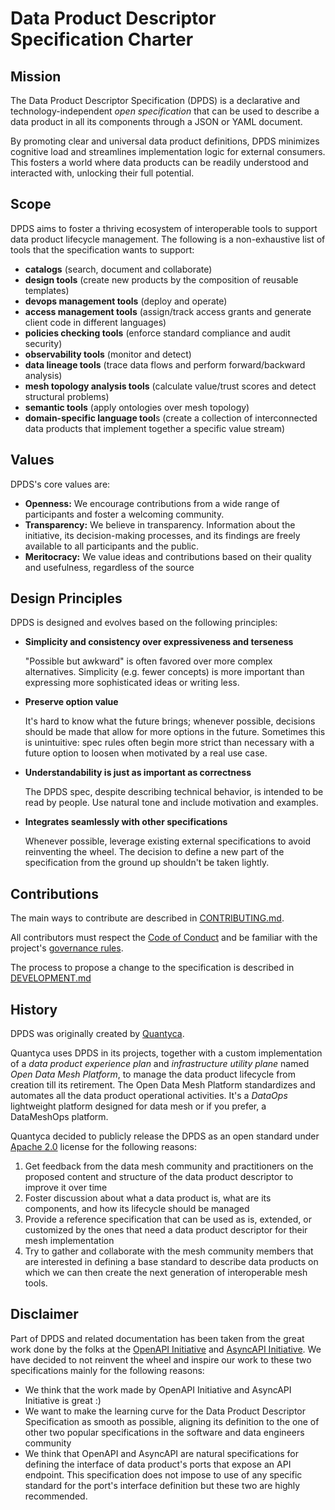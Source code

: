 # Data Product Descriptor Specification Charter

## Mission
The Data Product Descriptor Specification (DPDS) is a declarative and technology-independent *open specification* that can be used to describe a data product in all its components 
through a JSON or YAML document. 

By promoting clear and universal data product definitions, DPDS minimizes cognitive load and streamlines implementation logic for external consumers. This fosters a world where data products can be readily understood and interacted with, unlocking their full potential.

## Scope
DPDS aims to foster a thriving ecosystem of interoperable tools to support data product lifecycle management. The following is a non-exhaustive list of tools that the specification wants to support:

- **catalogs** (search, document and collaborate)
- **design tools** (create new products by the composition of reusable templates)
- **devops management tools** (deploy and operate)
- **access management tools** (assign/track access grants and generate client code in different languages)
- **policies checking tools** (enforce standard compliance and audit security)
- **observability tools** (monitor and detect)
- **data lineage tools** (trace data flows and perform forward/backward analysis)
- **mesh topology analysis tools** (calculate value/trust scores and detect structural problems)
- **semantic tools** (apply ontologies over mesh topology)
- **domain-specific language tool**s (create a collection of interconnected data products that implement together a specific value stream)

## Values

DPDS's core values are:

* **Openness:** We encourage contributions from a wide range of participants and foster a welcoming community.
* **Transparency:** We believe in transparency. Information about the initiative, its decision-making processes, and its findings are freely available to all participants and the public.
* **Meritocracy:** We value ideas and contributions based on their quality and usefulness, regardless of the source

## Design Principles
DPDS is designed and evolves based on the following principles:

* **Simplicity and consistency over expressiveness and terseness**

  "Possible but awkward" is often favored over more complex
  alternatives. Simplicity (e.g. fewer concepts) is more important than
  expressing more sophisticated ideas or writing less.

* **Preserve option value**

  It's hard to know what the future brings; whenever possible, decisions should
  be made that allow for more options in the future. Sometimes this is
  unintuitive: spec rules often begin more strict than necessary with a future
  option to loosen when motivated by a real use case.

* **Understandability is just as important as correctness**

  The DPDS spec, despite describing technical behavior, is intended to be
  read by people. Use natural tone and include motivation and examples.

* **Integrates seamlessly with other specifications**

  Whenever possible, leverage existing external specifications to avoid reinventing the wheel. 
  The decision to define a new part of the specification from the ground up shouldn't be taken lightly.

## Contributions
The main ways to contribute are described in [CONTRIBUTING.md](CONTRIBUTING.md). 

All contributors must respect the [Code of Conduct](https://github.com/opendatamesh-initiative/.github/blob/main/CODE_OF_CONDUCT.md) and be familiar with the project's [governance rules](GOVERNANCE.md). 

The process to propose a change to the specification is described in [DEVELOPMENT.md](DEVELOPMENT.md)

## History
DPDS was originally created by [Quantyca](https://www.quantyca.it/). 

Quantyca uses DPDS in its projects, together with a custom implementation of a _data product experience plan_ and _infrastructure utility plane_ named *Open Data Mesh Platform*, to manage the data product lifecycle from creation till its retirement. The Open Data Mesh Platform standardizes and automates all the data product operational activities. It's a *DataOps* lightweight platform designed for data mesh or if you prefer, a DataMeshOps platform. 

Quantyca decided to publicly release the DPDS as an open standard under <a href="https://www.apache.org/licenses/LICENSE-2.0" target="_blank">Apache 2.0</a> license for the following reasons:

1. Get feedback from the data mesh community and practitioners on the proposed content and structure of the data product descriptor to improve it over time
1. Foster discussion about what a data product is, what are its components, and how its lifecycle should be managed 
1. Provide a reference specification that can be used as is, extended, or customized by the ones that need a data product descriptor for their mesh implementation
1. Try to gather and collaborate with the mesh community members that are interested in defining a base standard to describe data products on which we can then create the next generation of interoperable mesh tools.

## Disclaimer
Part of DPDS and related documentation has been taken from the great work done by the folks at the [OpenAPI Initiative](href="https://openapis.org) and [AsyncAPI Initiative](https://www.asyncapi.com/). 
We have decided to not reinvent the wheel and inspire our work to these two specifications mainly for the following reasons:
- We think that the work made by OpenAPI Initiative and AsyncAPI Initiative is great  :)
- We want to make the learning curve for the Data Product Descriptor Specification as smooth as possible, aligning its definition to the one of other two popular specifications in the software and data engineers community
- We think that OpenAPI and AsyncAPI are natural specifications for defining the interface of data product's ports that expose an API endpoint. This specification does not impose to use of any specific standard for the port's interface definition but these two are highly recommended.
